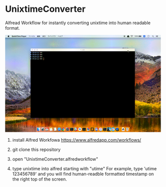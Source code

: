 # UnixtimeConverter
Alfread Workflow for instantly converting unixtime into human readable format.

![UnixtimeConverter](UnixtimeConverter.gif "UnixtimeConverter")

1. install Alfred Workfowa
https://www.alfredapp.com/workflows/

1. git clone this repository 

1. open "UnixtimeConverter.alfredworkflow"

1. type unixtime into alfred starting with "utime"
For example, type 'utime 123456789' and you will find human-readble formatted timestamp on the right top of the screen.



 
